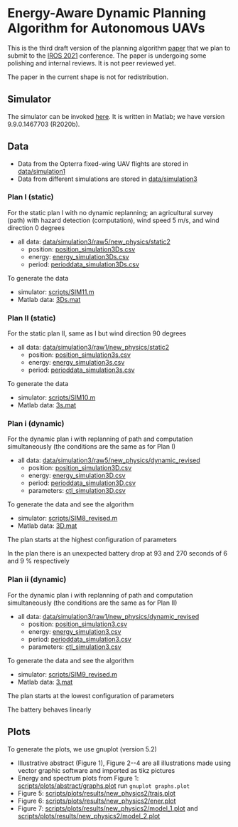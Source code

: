 # Energy-Aware Dynamic Planning Algorithm for Autonomous UAVs

This is the third draft version of the planning algorithm [paper](pdf/iros-2021.pdf) that we plan to submit to the [IROS 2021](https://www.iros2021.org/) conference. The paper is undergoing some polishing and internal reviews. It is not peer reviewed yet.

The paper in the current shape is not for redistribution.


## Simulator

The simulator can be invoked [here](scripts/MAIN2.m). It is written in Matlab; we have version 9.9.0.1467703 (R2020b).



## Data

* Data from the Opterra fixed-wing UAV flights are stored in [data/simulation1](data/simulation1)
* Data from different simulations are stored in [data/simulation3](data/simulation3)

### Plan I (static)

For the static plan I with no dynamic replanning; an agricultural survey (path) with hazard detection (computation), wind speed 5 m/s, and wind direction 0 degrees

* all data: [data/simulation3/raw5/new_physics/static2](data/simulation3/raw5/new_physics/static2)
    * position: [position_simulation3Ds.csv](data/simulation3/raw5/new_physics/static2/position_simulation3Ds.csv)
    * energy: [energy_simulation3Ds.csv](data/simulation3/raw5/new_physics/static2/energy_simulation3Ds.csv)
    * period: [perioddata_simulation3Ds.csv](data/simulation3/raw5/new_physics/static2/perioddata_simulation3Ds.csv)

To generate the data
* simulator: [scripts/SIM11.m](scripts/SIM11.m)
* Matlab data: [3Ds.mat](data/simulation3/raw5/new_physics/static2/3Ds.mat)

### Plan II (static)

For the static plan II, same as I but wind direction 90 degrees

* all data: [data/simulation3/raw1/new_physics/static2](data/simulation3/raw1/new_physics/static2)
    * position: [position_simulation3s.csv](data/simulation3/raw1/new_physics/static2/position_simulation3s.csv)
    * energy: [energy_simulation3s.csv](data/simulation3/raw1/new_physics/static2/energy_simulation3s.csv)
    * period: [perioddata_simulation3s.csv](data/simulation3/raw1/new_physics/static2/perioddata_simulation3s.csv)

To generate the data
* simulator: [scripts/SIM10.m](scripts/SIM10.m)
* Matlab data: [3s.mat](data/simulation3/raw1/new_physics/static2/3s.mat)


### Plan i (dynamic)
For the dynamic plan i with replanning of path and computation simultaneously (the conditions are the same as for Plan I)

* all data: [data/simulation3/raw5/new_physics/dynamic_revised](data/simulation3/raw5/new_physics/dynamic_revised)
    * position: [position_simulation3D.csv](data/simulation3/raw5/new_physics/dynamic_revised/position_simulation3D.csv)
    * energy: [energy_simulation3D.csv](data/simulation3/raw5/new_physics/dynamic_revised/energy_simulation3D.csv)
    * period: [perioddata_simulation3D.csv](data/simulation3/raw5/new_physics/dynamic_revised/perioddata_simulation3D.csv)
    * parameters: [ctl_simulation3D.csv](data/simulation3/raw5/new_physics/dynamic_revised/ctl_simulation3D.csv)

To generate the data and see the algorithm
* simulator: [scripts/SIM8_revised.m](scripts/SIM8_revised.m)
* Matlab data: [3D.mat](data/simulation3/raw5/new_physics/dynamic_revised/3D.mat)

The plan starts at the highest configuration of parameters

In the plan there is an unexpected battery drop at 93 and 270 seconds of 6 and 9 % respectively

### Plan ii (dynamic)
For the dynamic plan i with replanning of path and computation simultaneously (the conditions are the same as for Plan II)

* all data: [data/simulation3/raw1/new_physics/dynamic_revised](data/simulation3/raw1/new_physics/dynamic_revised)
    * position: [position_simulation3.csv](data/simulation3/raw1/new_physics/dynamic_revised/position_simulation3.csv)
    * energy: [energy_simulation3.csv](data/simulation3/raw1/new_physics/dynamic_revised/energy_simulation3.csv)
    * period: [perioddata_simulation3.csv](data/simulation3/raw1/new_physics/dynamic_revised/perioddata_simulation3.csv)
    * parameters: [ctl_simulation3.csv](data/simulation3/raw1/new_physics/dynamic_revised/ctl_simulation3.csv)

To generate the data and see the algorithm
* simulator: [scripts/SIM9_revised.m](scripts/SIM9_revised.m)
* Matlab data: [3.mat](data/simulation3/raw1/new_physics/dynamic_revised/3.mat)

The plan starts at the lowest configuration of parameters

The battery behaves linearly

## Plots

To generate the plots, we use gnuplot (version 5.2)

* Illustrative abstract (Figure 1), Figure 2--4 are all illustrations made using vector graphic software and imported as tikz pictures
* Energy and spectrum plots from Figure 1: [scripts/plots/abstract/graphs.plot](scripts/plots/abstract/graphs.plot) run `gnuplot graphs.plot`
* Figure 5: [scripts/plots/results/new_physics2/trajs.plot](scripts/plots/results/new_physics2/trajs.plot)
* Figure 6: [scripts/plots/results/new_physics2/ener.plot](scripts/plots/results/new_physics2/ener.plot)
* Figure 7: [scripts/plots/results/new_physics2/model_1.plot](scripts/plots/results/new_physics2/model_1.plot) and [scripts/plots/results/new_physics2/model_2.plot](scripts/plots/results/new_physics2/model_2.plot)


